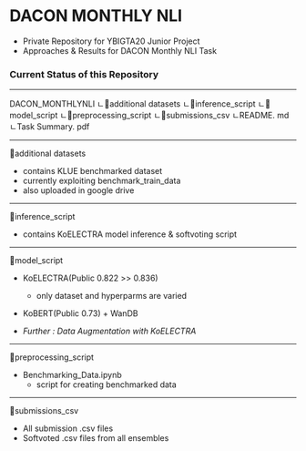 # DACON MONTHLY NLI

- Private Repository for YBIGTA20 Junior Project
- Approaches & Results for DACON Monthly NLI Task

### Current Status of this Repository

---

DACON_MONTHLYNLI
ㄴ📁additional datasets
ㄴ📁inference_script
ㄴ📁model_script
ㄴ📁preprocessing_script
ㄴ📁submissions_csv
ㄴREADME. md
ㄴTask Summary. pdf

---

📁additional datasets
- contains KLUE benchmarked dataset
- currently exploiting benchmark_train_data
- also uploaded in google drive

---

📁inference_script
- contains KoELECTRA model inference & softvoting script

---

📁model_script
- KoELECTRA(Public 0.822 >> 0.836)
    - only dataset and hyperparms are varied
- KoBERT(Public 0.73) + WanDB

- *Further : Data Augmentation with KoELECTRA*

---

📁preprocessing_script
- Benchmarking_Data.ipynb
    - script for creating benchmarked data

---

📁submissions_csv
- All submission .csv files
- Softvoted .csv files from all ensembles
